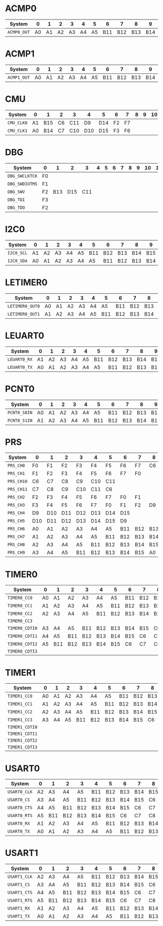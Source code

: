 

# ACMP0

System | 0 | 1 | 2 | 3 | 4 | 5 | 6 | 7 | 8 | 9 | 10 | 11 | 12 | 13 | 14 | 15
--- | --- | --- | --- | --- | --- | --- | --- | --- | --- | --- | --- | --- | --- | --- | --- | ---
`ACMP0_OUT` | A0 | A1 | A2 | A3 | A4 | A5 | B11 | B12 | B13 | B14 | B15 | C6 | C7 | C8 | C9 | C10


# ACMP1

System | 0 | 1 | 2 | 3 | 4 | 5 | 6 | 7 | 8 | 9 | 10 | 11 | 12 | 13 | 14 | 15
--- | --- | --- | --- | --- | --- | --- | --- | --- | --- | --- | --- | --- | --- | --- | --- | ---
`ACMP1_OUT` | A0 | A1 | A2 | A3 | A4 | A5 | B11 | B12 | B13 | B14 | B15 | C6 | C7 | C8 | C9 | C10


# CMU

System | 0 | 1 | 2 | 3 | 4 | 5 | 6 | 7 | 8 | 9 | 10 | 11 | 12 | 13 | 14 | 15
--- | --- | --- | --- | --- | --- | --- | --- | --- | --- | --- | --- | --- | --- | --- | --- | ---
`CMU_CLK0` | A1 | B15 | C6 | C11 | D9 | D14 | F2 | F7 | | | | | | | |
`CMU_CLK1` | A0 | B14 | C7 | C10 | D10 | D15 | F3 | F6 | | | | | | | |


# DBG

System | 0 | 1 | 2 | 3 | 4 | 5 | 6 | 7 | 8 | 9 | 10 | 11 | 12 | 13 | 14 | 15
--- | --- | --- | --- | --- | --- | --- | --- | --- | --- | --- | --- | --- | --- | --- | --- | ---
`DBG_SWCLKTCK` | F0 | | | | | | | | | | | | | | |
`DBG_SWDIOTMS` | F1 | | | | | | | | | | | | | | |
`DBG_SWV` | F2 | B13 | D15 | C11 | | | | | | | | | | | |
`DBG_TDI` | F3 | | | | | | | | | | | | | | |
`DBG_TDO` | F2 | | | | | | | | | | | | | | |


# I2C0

System | 0 | 1 | 2 | 3 | 4 | 5 | 6 | 7 | 8 | 9 | 10 | 11 | 12 | 13 | 14 | 15
--- | --- | --- | --- | --- | --- | --- | --- | --- | --- | --- | --- | --- | --- | --- | --- | ---
`I2C0_SCL` | A1 | A2 | A3 | A4 | A5 | B11 | B12 | B13 | B14 | B15 | C6 | C7 | C8 | C9 | C10 | C11
`I2C0_SDA` | A0 | A1 | A2 | A3 | A4 | A5 | B11 | B12 | B13 | B14 | B15 | C6 | C7 | C8 | C9 | C10


# LETIMER0

System | 0 | 1 | 2 | 3 | 4 | 5 | 6 | 7 | 8 | 9 | 10 | 11 | 12 | 13 | 14 | 15
--- | --- | --- | --- | --- | --- | --- | --- | --- | --- | --- | --- | --- | --- | --- | --- | ---
`LETIMER0_OUT0` | A0 | A1 | A2 | A3 | A4 | A5 | B11 | B12 | B13 | B14 | B15 | C6 | C7 | C8 | C9 | C10
`LETIMER0_OUT1` | A1 | A2 | A3 | A4 | A5 | B11 | B12 | B13 | B14 | B15 | C6 | C7 | C8 | C9 | C10 | C11


# LEUART0

System | 0 | 1 | 2 | 3 | 4 | 5 | 6 | 7 | 8 | 9 | 10 | 11 | 12 | 13 | 14 | 15
--- | --- | --- | --- | --- | --- | --- | --- | --- | --- | --- | --- | --- | --- | --- | --- | ---
`LEUART0_RX` | A1 | A2 | A3 | A4 | A5 | B11 | B12 | B13 | B14 | B15 | C6 | C7 | C8 | C9 | C10 | C11
`LEUART0_TX` | A0 | A1 | A2 | A3 | A4 | A5 | B11 | B12 | B13 | B14 | B15 | C6 | C7 | C8 | C9 | C10


# PCNT0

System | 0 | 1 | 2 | 3 | 4 | 5 | 6 | 7 | 8 | 9 | 10 | 11 | 12 | 13 | 14 | 15
--- | --- | --- | --- | --- | --- | --- | --- | --- | --- | --- | --- | --- | --- | --- | --- | ---
`PCNT0_S0IN` | A0 | A1 | A2 | A3 | A4 | A5 | B11 | B12 | B13 | B14 | B15 | C6 | C7 | C8 | C9 | C10
`PCNT0_S1IN` | A1 | A2 | A3 | A4 | A5 | B11 | B12 | B13 | B14 | B15 | C6 | C7 | C8 | C9 | C10 | C11


# PRS

System | 0 | 1 | 2 | 3 | 4 | 5 | 6 | 7 | 8 | 9 | 10 | 11 | 12 | 13 | 14 | 15
--- | --- | --- | --- | --- | --- | --- | --- | --- | --- | --- | --- | --- | --- | --- | --- | ---
`PRS_CH0` | F0 | F1 | F2 | F3 | F4 | F5 | F6 | F7 | C6 | C7 | C8 | C9 | C10 | C11 | |
`PRS_CH1` | F1 | F2 | F3 | F4 | F5 | F6 | F7 | F0 | | | | | | | |
`PRS_CH10` | C6 | C7 | C8 | C9 | C10 | C11 | | | | | | | | | |
`PRS_CH11` | C7 | C8 | C9 | C10 | C11 | C6 | | | | | | | | | |
`PRS_CH2` | F2 | F3 | F4 | F5 | F6 | F7 | F0 | F1 | | | | | | | |
`PRS_CH3` | F3 | F4 | F5 | F6 | F7 | F0 | F1 | F2 | D9 | D10 | D11 | D12 | D13 | D14 | D15 |
`PRS_CH4` | D9 | D10 | D11 | D12 | D13 | D14 | D15 | | | | | | | | |
`PRS_CH5` | D10 | D11 | D12 | D13 | D14 | D15 | D9 | | | | | | | | |
`PRS_CH6` | A0 | A1 | A2 | A3 | A4 | A5 | B11 | B12 | B13 | B14 | B15 | D9 | D10 | D11 | D12 | D13
`PRS_CH7` | A1 | A2 | A3 | A4 | A5 | B11 | B12 | B13 | B14 | B15 | A0 | | | | |
`PRS_CH8` | A2 | A3 | A4 | A5 | B11 | B12 | B13 | B14 | B15 | A0 | A1 | | | | |
`PRS_CH9` | A3 | A4 | A5 | B11 | B12 | B13 | B14 | B15 | A0 | A1 | A2 | C6 | C7 | C8 | C9 | C10


# TIMER0

System | 0 | 1 | 2 | 3 | 4 | 5 | 6 | 7 | 8 | 9 | 10 | 11 | 12 | 13 | 14 | 15
--- | --- | --- | --- | --- | --- | --- | --- | --- | --- | --- | --- | --- | --- | --- | --- | ---
`TIMER0_CC0` | A0 | A1 | A2 | A3 | A4 | A5 | B11 | B12 | B13 | B14 | B15 | C6 | C7 | C8 | C9 | C10
`TIMER0_CC1` | A1 | A2 | A3 | A4 | A5 | B11 | B12 | B13 | B14 | B15 | C6 | C7 | C8 | C9 | C10 | C11
`TIMER0_CC2` | A2 | A3 | A4 | A5 | B11 | B12 | B13 | B14 | B15 | C6 | C7 | C8 | C9 | C10 | C11 | D9
`TIMER0_CC3` | | | | | | | | | | | | | | | |
`TIMER0_CDTI0` | A3 | A4 | A5 | B11 | B12 | B13 | B14 | B15 | C6 | C7 | C8 | C9 | C10 | C11 | D9 | D10
`TIMER0_CDTI1` | A4 | A5 | B11 | B12 | B13 | B14 | B15 | C6 | C7 | C8 | C9 | C10 | C11 | D9 | D10 | D11
`TIMER0_CDTI2` | A5 | B11 | B12 | B13 | B14 | B15 | C6 | C7 | C8 | C9 | C10 | C11 | D9 | D10 | D11 | D12
`TIMER0_CDTI3` | | | | | | | | | | | | | | | |


# TIMER1

System | 0 | 1 | 2 | 3 | 4 | 5 | 6 | 7 | 8 | 9 | 10 | 11 | 12 | 13 | 14 | 15
--- | --- | --- | --- | --- | --- | --- | --- | --- | --- | --- | --- | --- | --- | --- | --- | ---
`TIMER1_CC0` | A0 | A1 | A2 | A3 | A4 | A5 | B11 | B12 | B13 | B14 | B15 | C6 | C7 | C8 | C9 | C10
`TIMER1_CC1` | A1 | A2 | A3 | A4 | A5 | B11 | B12 | B13 | B14 | B15 | C6 | C7 | C8 | C9 | C10 | C11
`TIMER1_CC2` | A2 | A3 | A4 | A5 | B11 | B12 | B13 | B14 | B15 | C6 | C7 | C8 | C9 | C10 | C11 | D9
`TIMER1_CC3` | A3 | A4 | A5 | B11 | B12 | B13 | B14 | B15 | C6 | C7 | C8 | C9 | C10 | C11 | D9 | D10
`TIMER1_CDTI0` | | | | | | | | | | | | | | | |
`TIMER1_CDTI1` | | | | | | | | | | | | | | | |
`TIMER1_CDTI2` | | | | | | | | | | | | | | | |
`TIMER1_CDTI3` | | | | | | | | | | | | | | | |


# USART0

System | 0 | 1 | 2 | 3 | 4 | 5 | 6 | 7 | 8 | 9 | 10 | 11 | 12 | 13 | 14 | 15
--- | --- | --- | --- | --- | --- | --- | --- | --- | --- | --- | --- | --- | --- | --- | --- | ---
`USART0_CLK` | A2 | A3 | A4 | A5 | B11 | B12 | B13 | B14 | B15 | C6 | C7 | C8 | C9 | C10 | C11 | D9
`USART0_CS` | A3 | A4 | A5 | B11 | B12 | B13 | B14 | B15 | C6 | C7 | C8 | C9 | C10 | C11 | D9 | D10
`USART0_CTS` | A4 | A5 | B11 | B12 | B13 | B14 | B15 | C6 | C7 | C8 | C9 | C10 | C11 | D9 | D10 | D11
`USART0_RTS` | A5 | B11 | B12 | B13 | B14 | B15 | C6 | C7 | C8 | C9 | C10 | C11 | D9 | D10 | D11 | D12
`USART0_RX` | A1 | A2 | A3 | A4 | A5 | B11 | B12 | B13 | B14 | B15 | C6 | C7 | C8 | C9 | C10 | C11
`USART0_TX` | A0 | A1 | A2 | A3 | A4 | A5 | B11 | B12 | B13 | B14 | B15 | C6 | C7 | C8 | C9 | C10


# USART1

System | 0 | 1 | 2 | 3 | 4 | 5 | 6 | 7 | 8 | 9 | 10 | 11 | 12 | 13 | 14 | 15
--- | --- | --- | --- | --- | --- | --- | --- | --- | --- | --- | --- | --- | --- | --- | --- | ---
`USART1_CLK` | A2 | A3 | A4 | A5 | B11 | B12 | B13 | B14 | B15 | C6 | C7 | C8 | C9 | C10 | C11 | D9
`USART1_CS` | A3 | A4 | A5 | B11 | B12 | B13 | B14 | B15 | C6 | C7 | C8 | C9 | C10 | C11 | D9 | D10
`USART1_CTS` | A4 | A5 | B11 | B12 | B13 | B14 | B15 | C6 | C7 | C8 | C9 | C10 | C11 | D9 | D10 | D11
`USART1_RTS` | A5 | B11 | B12 | B13 | B14 | B15 | C6 | C7 | C8 | C9 | C10 | C11 | D9 | D10 | D11 | D12
`USART1_RX` | A1 | A2 | A3 | A4 | A5 | B11 | B12 | B13 | B14 | B15 | C6 | C7 | C8 | C9 | C10 | C11
`USART1_TX` | A0 | A1 | A2 | A3 | A4 | A5 | B11 | B12 | B13 | B14 | B15 | C6 | C7 | C8 | C9 | C10
